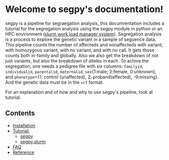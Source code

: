 # Welcome to segpy's documentation!
segpy is a pipeline for segraegation analysis, this documrentation includes a tutorial for the segregation analysis using the segpy module in python or an HPC environment ([slurm work load manager system](https://slurm.schedmd.com/)).  Segregation analysis is a process to explore the genetic variant in a sample of seguence data. This pipeline counts the number of affecteds and nonaffecteds with variant, with homozygous variant, with no variant, and with no call. It gets those counts both in-family and globally. Also we also get the breakdown of not just variants, but also the breakdown of alleles in each. To achive the segregation, one needs a pedigree file with six columns: `familyid`, `individualid`, `parentalid`, `maternalid`, `sex`{1:male; 2:female, 0:unknown}, and `phenotype`={1: control (unaffected), 2: proband(affected), -9:missing}. And the genetic data must be in the `vcf` format.


For an explanation and of how and why to use segpy's pipeline, look at tutorial. 

## Contents
- [Installation](installation.md)
- [Tutorial:]()
    - [segpy](segpy.md)
    - [segpy.slurm](segpy_slurm.md)
- [FAQ](FAQ.md)
- [Reference](reference.md)
